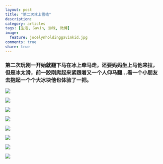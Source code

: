 ```yaml
---
layout: post
title: "第二次冰上雪橇"
description: 
category: articles
tags: [生活, Gavin, 游戏, 微博]
image:
  feature: jocelynholdinggavinkid.jpg
comments: true
share: true
---
```


### 第二次玩刚一开始就翻下马在冰上牵马走，还要妈妈坐上马他来拉，但是冰太滑，前一跤刚爬起来紧跟着又一个人仰马翻...看一个小朋友去抱起一个个大冰块他也体验了一把。 ###

![](http://i.imgur.com/fqPXb1R.jpg)

![](http://i.imgur.com/0beYzsg.jpg)

![](http://i.imgur.com/GUIquPS.jpg)

![](http://i.imgur.com/mCiVBjg.jpg)

![](http://i.imgur.com/6tmdD8i.jpg)

![](http://i.imgur.com/XdfdkKJ.jpg)

![](http://i.imgur.com/jpCP0IV.jpg)

![](http://i.imgur.com/pYpRfce.jpg)